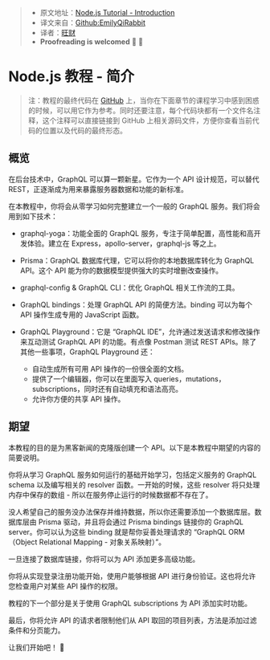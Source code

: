 > * 原文地址：[Node.js Tutorial - Introduction](https://www.howtographql.com/graphql-js/0-introduction/)
> * 译文来自：[Github:EmilyQiRabbit](https://github.com/EmilyQiRabbit/GraphQLTranslation)
> * 译者：[旺财](https://github.com/EmilyQiRabbit)
> * **Proofreading is welcomed** 🙋 🎉

# Node.js 教程 - 简介

> 注：教程的最终代码在 [GitHub](https://github.com/howtographql/graphql-js) 上，当你在下面章节的课程学习中感到困惑的时候，可以用它作为参考。同时还要注意，每个代码块都有一个文件名注释，这个注释可以直接链接到 GitHub 上相关源码文件，方便你查看当前代码的位置以及代码的最终形态。

## 概览

在后台技术中，GraphQL 可以算一颗新星。它作为一个 API 设计规范，可以替代 REST，正逐渐成为用来暴露服务器数据和功能的新标准。

在本教程中，你将会从零学习如何完整建立一个一般的 GraphQL 服务。我们将会用到如下技术：

* graphql-yoga：功能全面的 GraphQL 服务，专注于简单配置，高性能和高开发体验。建立在 Express，apollo-server，graphql-js 等之上。

* Prisma：GraphQL 数据库代理，它可以将你的本地数据库转化为 GraphQL API。这个 API 能为你的数据模型提供强大的实时增删改查操作。

* graphql-config & GraphQL CLI：优化 GraphQL 相关工作流的工具。

* GraphQL bindings：处理 GraphQL API 的简便方法。binding 可以为每个 API 操作生成专用的 JavaScript 函数。

* GraphQL Playground：它是 “GraphQL IDE”，允许通过发送请求和修改操作来互动测试 GraphQL API 的功能。有点像 Postman 测试 REST APIs。除了其他一些事项，GraphQL Playground 还：

  * 自动生成所有可用 API 操作的一份很全面的文档。
  * 提供了一个编辑器，你可以在里面写入 queries，mutations，subscriptions，同时还有自动填充和语法高亮。
  * 允许你方便的共享 API 操作。

## 期望

本教程的目的是为黑客新闻的克隆版创建一个 API。以下是本教程中期望的内容的简要说明。

你将从学习 GraphQL 服务如何运行的基础开始学习，包括定义服务的 GraphQL schema 以及编写相关的 resolver 函数。一开始的时候，这些 resolver 将只处理内存中保存的数组 - 所以在服务停止运行的时候数据都不存在了。

没人希望自己的服务没办法保存并维持数据，所以你还需要添加一个数据库层。数据库层由 Prisma 驱动，并且将会通过 Prisma bindings 链接你的 GraphQL server。你可以认为这些 binding 就是帮你妥善处理请求的 “GraphQL ORM（Object Relational Mapping - 对象关系映射）”。

一旦连接了数据库链接，你将可以为 API 添加更多高级功能。

你将从实现登录注册功能开始，使用户能够根据 API 进行身份验证。这也将允许您检查用户对某些 API 操作的权限。

教程的下一个部分是关于使用 GraphQL subscriptions 为 API 添加实时功能。

最后，你将允许 API 的请求者限制他们从 API 取回的项目列表，方法是添加过滤条件和分页能力。

让我们开始吧！ 🚀